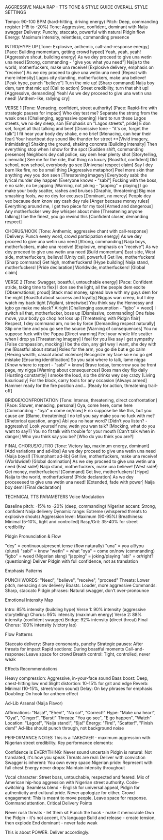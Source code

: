 AGGRESSIVE NAIJA RAP - TTS TONE & STYLE GUIDE
OVERALL STYLE SETTINGS

Tempo: 90-100 BPM (hard-hitting, driving energy)
Pitch: Deep, commanding register (-15 to -20%)
Tone: Aggressive, confident, dominant with Naija swagger
Delivery: Punchy, staccato, powerful with natural Pidgin flow
Energy: Maximum intensity, relentless, commanding presence


INTRO/HYPE UP
[Tone: Explosive, anthemic, call-and-response energy]
[Pace: Building momentum, getting crowd hyped]
Yeah, yeah, yeah!
[Aggressive shout, building energy]
As we dey proceed to give una wetin una need
[Strong, commanding - "give you what you need"]
Naija to the world, motherfuckers, make una receive!
[Explosive delivery, emphasis on "receive"]
As we dey proceed to give una wetin una need
[Repeat with more intensity]
Lagos city standing, motherfuckers, make una believe!
[Peak hype, punch "believe"]
Turn the mic up!
[Sharp command]
Naija boy dem, turn that mic up!
[Call to action]
Street credibility, turn that shit up!
[Aggressive, demanding]
Yeah! As we dey proceed to give una wetin una need!
[Anthem-like, rallying cry]

VERSE 1
[Tone: Menacing, confident, street authority]
[Pace: Rapid-fire with strategic pauses for impact]
Who dey test me? Separate the strong from the weak ones
[Challenging, aggressive opening]
Hard to run these Lagos streets, we no dey sleep, son
[Emphasis on "Lagos streets", pride]
E don set, forget all that talking and beef
[Dismissive tone - "it's on, forget the talk"]
I fit hear your body dey shake, e no brief
[Menacing, can hear their fear]
Your heartbeat dey sound like thunder for street
**[Vivid imagery, intimidating]
Shaking the ground, shaking concrete
[Building intensity]
Then everything stop when I show for the spot
[Sudden shift, commanding presence]
Neighbors dey call police, say dem hear plenty shot
[Storytelling, cinematic]
See me for the ride, that thing na luxury
[Boastful, confident]
Old school, new school, everybody go see
[Universal respect claim]
Say I dey burn like fire, no be small thing
[Aggressive metaphor]
Peel more skin than anything wey you don seen
[Threatening imagery]
Everybody sabi: the lyrical murder dey happen
[Everyone knows - "sabi"]
Fucking with the boss, e no safe, no be japping
[Warning, not joking - "japping" = playing]
I go make your body scatter, rashes and bruises
[Graphic, threatening]
Big man smashing fools, we no dey for excuses
[Dominant, no mercy]
People dey vex because dem know say cash dey rule
[Anger because money rules]
Everything around me, I get two piece for my tool
[Armed and dangerous]
Any motherfucker wey dey whisper about mine
[Threatening anyone talking]
I be the finest, you go rewind this
[Confident closer, demanding respect]

CHORUS/HOOK
[Tone: Anthemic, aggressive chant with call-response]
[Delivery: Punch every word, crowd participation energy]
As we dey proceed to give una wetin una need
[Strong, commanding]
Naija boys, motherfuckers, make una receive!
[Explosive, emphasis on "receive"]
As we dey proceed to give una wetin una need
[Build momentum]
East side, West side, motherfuckers, believe!
[Unity call, powerful]
Get live, motherfuckers!
[Sharp command]
Get high, motherfuckers!
[Hype building]
Naija stand, motherfuckers!
[Pride declaration]
Worldwide, motherfuckers!
[Global claim]

VERSE 2
[Tone: Swagger, boastful, untouchable energy]
[Pace: Confident stride, taking time to flex]
I don see the light, all the people dem excite
[Observational, proud]
Stack mad money, spread love with my guys dem for the night
[Boastful about success and loyalty]
Niggas wan creep, but I dey watch my back tight
[Vigilant, streetwise]
You think say the Hennessy and igbo go make me slack? Alright
[Challenging assumption - "igbo" = weed]
I switch all that, motherfucker, boss up
[Dismissive, commanding]
One false move, your body go chop hot loss up
[Threatening with Pidgin flair]
Respect, I dey command am, no be by force
[Demanding respect naturally]
Slip one time and you go see the source
[Warning of consequences]
You no suppose fuck with the Poppa
[Direct warning]
Feel your whole life scatter when I drop ya
[Threatening imagery]
I feel for you like say I get sympathy
[False compassion, mocking]
I be the don, any girl wey I want, she dey with me
[Boastful about status]
Rolex for the arm, you go die but e go calm
[Flexing wealth, casual about violence]
Recognize my face so e no go get mistake
[Ensuring identification]
So you sabi where to talk, lame nigga
[Know where to report - "sabi" = know]
Brave today, tomorrow you be front page, my nigga
[Warning about consequences]
Boss man dey flip daily
[Hustling constantly]
I smoke the loud, sip the drinks wey dey crazy
[Living luxuriously]
For the block, carry tools for any occasion
[Always armed]
Hammer ready for the fire position and...
[Ready for action, threatening trail-off]

BRIDGE/CONFRONTATION
[Tone: Intense, threatening, direct confrontation]
[Pace: Slower, menacing, personal]
Oya, come here, come here
[Commanding - "oya" = come on/now]
E no suppose be like this, but you cause am
[Blame, threatening]
I no tell you say make you no fuck with me?
[Rhetorical question, angry]
Abi you no hear word?
[Didn't you listen? - aggressive]
Look yourself now, wetin you wan talk?
[Mocking, what do you want to say?]
You no fit talk with trouble for your mouth
[Can't talk when in danger]
Who you think say you be?
[Who do you think you are?]

FINAL CHORUS/OUTRO
[Tone: Victory lap, maximum energy, dominant]
[Add variations and ad-libs]
As we dey proceed to give una wetin una need
(Naija boys!)
[Triumphant ad-lib]
Get live, motherfuckers, make una receive!
(Worldwide!)
[Global domination]
As we dey proceed to give una wetin una need
(East side!)
Naija stand, motherfuckers, make una believe!
(West side!)
Get money, motherfuckers!
[Command]
Get live, motherfuckers!
[Hype]
Naija to the world, motherfuckers!
[Pride declaration]
As we dey proceeeeed to give una wetin una need!
[Extended, fade with power]
Naija boy dem!
[Final declaration]

TECHNICAL TTS PARAMETERS
Voice Modulation

Baseline pitch: -15% to -20% (deep, commanding)
Nigerian accent: Strong, confident Naija delivery
Dynamic range: Extreme (whispered threats to explosive shouts)
Aggression level: Maximum (90-95%)
Breathiness: Minimal (5-10%, tight and controlled)
Rasp/Grit: 35-40% for street credibility

Pidgin Pronunciation & Flow

"dey" = continuous/present tense (flow naturally)
"una" = you all/you (plural)
"sabi" = know
"wetin" = what
"oya" = come on/now (commanding)
"igbo" = weed (Nigerian slang)
"japping" = joking/playing
"abi" = or/right? (questioning)
Deliver Pidgin with full confidence, not as translation

Emphasis Patterns

PUNCH WORDS: "Need", "believe", "receive", "proceed"
Threats: Lower pitch, menacing slow delivery
Boasts: Louder, more aggressive
Commands: Sharp, staccato
Pidgin phrases: Natural swagger, don't over-pronounce

Emotional Intensity Map

Intro: 85% intensity (building hype)
Verse 1: 90% intensity (aggressive storytelling)
Chorus: 95% intensity (maximum energy)
Verse 2: 88% intensity (confident swagger)
Bridge: 92% intensity (direct threat)
Final Chorus: 100% intensity (victory lap)

Flow Patterns

Staccato delivery: Sharp consonants, punchy
Strategic pauses: After threats for impact
Rapid sections: During boastful moments
Call-and-response: Leave space for crowd
Breath control: Tight, controlled, never weak

Effects Recommendations

Heavy compression: Aggressive, in-your-face sound
Bass boost: Deep, chest-hitting low end
Slight distortion: 10-15% for grit and edge
Reverb: Minimal (10-15%, street/room sound)
Delay: On key phrases for emphasis
Doubling: On hook for anthem effect

Ad-Lib Arsenal (Naija Flavor)

Affirmations: "Naija!", "Ehen!", "Na so!", "Correct!"
Hype: "Make una hear!", "Oya!", "Ginger!", "Burst!"
Threats: "You go see", "E go happen", "Watch"
Location: "Lagos!", "Naija stand!", "9ja!"
Energy: "Fire!", "Scatter!", "Finish dem!"
Ad-libs should punch through, not background noise


PERFORMANCE NOTES
This is a TAKEOVER - maximum aggression with Nigerian street credibility.
Key performance elements:

Confidence is EVERYTHING: Never sound uncertain
Pidgin is natural: Not translated, it's how you speak
Threats are real: Deliver with conviction
Swagger is inherent: You own every space
Nigerian pride: Represent with full chest
Energy never drops: Maintain intensity throughout

Vocal character: Street boss, untouchable, respected and feared. Mix of American hip-hop aggression with Nigerian street authority.
Code-switching: Seamless blend - English for universal appeal, Pidgin for authenticity and cultural pride. Never apologize for either.
Crowd engagement: This is meant to move people. Leave space for response. Command attention.
Critical Delivery Points

Never rush threats - let them sit
Punch the hook - make it memorable
Own the Pidgin - it's not accent, it's language
Build and release - create tension, then explode
End dominant - never fade weak

This is about POWER. Deliver accordingly.
